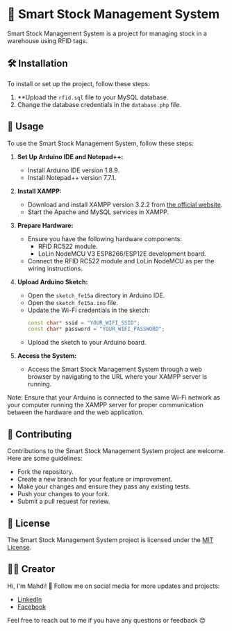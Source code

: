 # 💼 Smart Stock Management System

Smart Stock Management System is a project for managing stock in a warehouse using RFID tags.

## 🛠️ Installation

To install or set up the project, follow these steps:

1. **Upload the `rfid.sql` file to your MySQL database.
2. Change the database credentials in the `database.php` file.

## 🚀 Usage

To use the Smart Stock Management System, follow these steps:

1. **Set Up Arduino IDE and Notepad++:**
   - Install Arduino IDE version 1.8.9.
   - Install Notepad++ version 7.7.1.

2. **Install XAMPP:**
   - Download and install XAMPP version 3.2.2 from [the official website](https://www.apachefriends.org/index.html).
   - Start the Apache and MySQL services in XAMPP.

3. **Prepare Hardware:**
   - Ensure you have the following hardware components:
     - RFID RC522 module.
     - LoLin NodeMCU V3 ESP8266/ESP12E development board.
   - Connect the RFID RC522 module and LoLin NodeMCU as per the wiring instructions.

4. **Upload Arduino Sketch:**
   - Open the `sketch_fe15a` directory in Arduino IDE.
   - Open the `sketch_fe15a.ino` file.
   - Update the Wi-Fi credentials in the sketch:
     ```cpp
     const char* ssid = "YOUR_WIFI_SSID";
     const char* password = "YOUR_WIFI_PASSWORD";
     ```
   - Upload the sketch to your Arduino board.

5. **Access the System:**
   - Access the Smart Stock Management System through a web browser by navigating to the URL where your XAMPP server is running.

Note: Ensure that your Arduino is connected to the same Wi-Fi network as your computer running the XAMPP server for proper communication between the hardware and the web application.

## 🤝 Contributing

Contributions to the Smart Stock Management System project are welcome. Here are some guidelines:

- Fork the repository.
- Create a new branch for your feature or improvement.
- Make your changes and ensure they pass any existing tests.
- Push your changes to your fork.
- Submit a pull request for review.

## 📄 License

The Smart Stock Management System project is licensed under the [MIT License](LICENSE).

## 👨‍💻 Creator

Hi, I'm Mahdi! 👋 Follow me on social media for more updates and projects:

- [LinkedIn](https://linkedin.com/in/mahdi-benabdallah)
- [Facebook](https://facebook.com/mahdi.benabdalllah)

Feel free to reach out to me if you have any questions or feedback 😊
